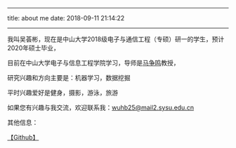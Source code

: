 ﻿---

title: about
 me
date: 2018-09-11 21:14:22

---


我叫吴荟彬，现在是中山大学2018级电子与通信工程（专硕）研一的学生，预计2020年硕士毕业，

目前在中山大学电子与信息工程学院学习，导师是[马争鸣](http://seit.sysu.edu.cn/teacher/78)教授，

研究兴趣和方向主要是：机器学习，数据挖掘

平时兴趣爱好是健身，摄影，游泳，旅游

如果您有兴趣与我交流，欢迎联系我：wuhb25@mail2.sysu.edu.cn

其他信息：

[【Github】](https://github.com/aidanbin/)